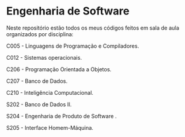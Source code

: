 # **Engenharia de Software**

Neste repositório estão todos os meus códigos feitos em sala de aula organizados por disciplina:

C005 - Linguagens de Programação e Compiladores.

C012 - Sistemas operacionais.

C206 - Programação Orientada a Objetos.

C207 - Banco de Dados.

C210 - Inteligência Computacional.

S202 - Banco de Dados II.

S204 - Engenharia de Produto de Software	.

S205 - Interface Homem-Máquina.